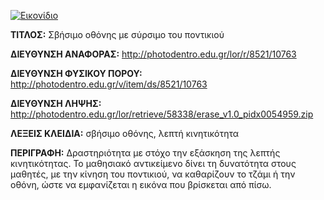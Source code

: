 [![Εικονίδιο](http://photodentro.edu.gr/lor/retrieve/58336/erase_v1.0.zip_teaser.jpg)](http://photodentro.edu.gr/lor/r/8521/10763)

**ΤΙΤΛΟΣ:** Σβήσιμο οθόνης με σύρσιμο του ποντικιού

**ΔΙΕΥΘΥΝΣΗ ΑΝΑΦΟΡΑΣ:** http://photodentro.edu.gr/lor/r/8521/10763

**ΔΙΕΥΘΥΝΣΗ ΦΥΣΙΚΟΥ ΠΟΡΟΥ:** http://photodentro.edu.gr/v/item/ds/8521/10763

**ΔΙΕΥΘΥΝΣΗ ΛΗΨΗΣ:** http://photodentro.edu.gr/lor/retrieve/58338/erase_v1.0_pidx0054959.zip

**ΛΕΞΕΙΣ ΚΛΕΙΔΙΑ:** σβήσιμο οθόνης, λεπτή κινητικότητα

**ΠΕΡΙΓΡΑΦΗ:** Δραστηριότητα με στόχο την εξάσκηση της λεπτής κινητικότητας.
Το μαθησιακό αντικείμενο δίνει τη δυνατότητα στους μαθητές, με την κίνηση του ποντικιού, να καθαρίζουν το τζάμι ή την οθόνη, ώστε να εμφανίζεται η εικόνα που βρίσκεται από πίσω.

